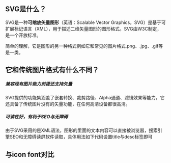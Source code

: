 ## SVG是什么？

SVG是一种**可缩放矢量图形**（英语：Scalable Vector Graphics，SVG）是基于可扩展标记语言（XML），用于描述二维矢量图形的图形格式。SVG由W3C制定，是一个开放标准。

简单的理解，它是图形的另一种格式例如它和常见的图片格式.png、.jpg、.gif等是一类。

## 它和传统图片格式有什么不同？

##### **兼容现有图片能力前提还支持矢量**

SVG提供的功能集涵盖了嵌套转换、裁剪路径、Alpha通道、滤镜效果等能力，它还具备了传统图片没有的矢量功能，在任何高清设备都很高清。

##### **可读性好，有利于SEO与无障碍**

由于SVG采用的是XML语法，图形的里面的文本内容可以直接被浏览器，搜索引擎SEO和无障碍读屏软件读取，具体用法如下代码设置title与desc标签即可

## 与icon font对比

